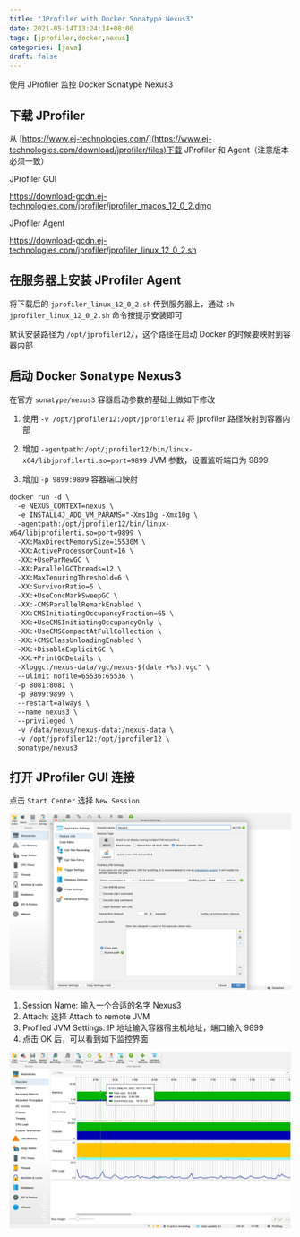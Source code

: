 ```yaml
---
title: "JProfiler with Docker Sonatype Nexus3"
date: 2021-05-14T13:24:14+08:00
tags: [jprofiler,docker,nexus]
categories: [java]
draft: false
---
```


使用 JProfiler 监控 Docker Sonatype Nexus3

## 下载 JProfiler

从 [https://www.ej-technologies.com/](https://www.ej-technologies.com/download/jprofiler/files)下载 JProfiler 和 Agent（注意版本必须一致）

JProfiler GUI

https://download-gcdn.ej-technologies.com/jprofiler/jprofiler_macos_12_0_2.dmg

JProfiler Agent

https://download-gcdn.ej-technologies.com/jprofiler/jprofiler_linux_12_0_2.sh

## 在服务器上安装 JProfiler Agent

将下载后的 `jprofiler_linux_12_0_2.sh` 传到服务器上，通过 `sh jprofiler_linux_12_0_2.sh` 命令按提示安装即可

默认安装路径为 `/opt/jprofiler12/`，这个路径在启动 Docker 的时候要映射到容器内部

## 启动 Docker Sonatype Nexus3

在官方 `sonatype/nexus3` 容器启动参数的基础上做如下修改

1. 使用 `-v /opt/jprofiler12:/opt/jprofiler12` 将 jprofiler 路径映射到容器内部

2. 增加 `-agentpath:/opt/jprofiler12/bin/linux-x64/libjprofilerti.so=port=9899` JVM 参数，设置监听端口为 9899

3. 增加 `-p 9899:9899` 容器端口映射

```shell
docker run -d \
  -e NEXUS_CONTEXT=nexus \
  -e INSTALL4J_ADD_VM_PARAMS="-Xms10g -Xmx10g \
  -agentpath:/opt/jprofiler12/bin/linux-x64/libjprofilerti.so=port=9899 \
  -XX:MaxDirectMemorySize=15530M \
  -XX:ActiveProcessorCount=16 \
  -XX:+UseParNewGC \
  -XX:ParallelGCThreads=12 \
  -XX:MaxTenuringThreshold=6 \
  -XX:SurvivorRatio=5 \
  -XX:+UseConcMarkSweepGC \
  -XX:-CMSParallelRemarkEnabled \
  -XX:CMSInitiatingOccupancyFraction=65 \
  -XX:+UseCMSInitiatingOccupancyOnly \
  -XX:+UseCMSCompactAtFullCollection \
  -XX:+CMSClassUnloadingEnabled \
  -XX:+DisableExplicitGC \
  -XX:+PrintGCDetails \
  -Xloggc:/nexus-data/vgc/nexus-$(date +%s).vgc" \
  --ulimit nofile=65536:65536 \
  -p 8081:8081 \
  -p 9899:9899 \
  --restart=always \
  --name nexus3 \
  --privileged \
  -v /data/nexus/nexus-data:/nexus-data \
  -v /opt/jprofiler12:/opt/jprofiler12 \
  sonatype/nexus3  
```

## 打开 JProfiler GUI 连接

点击 `Start Center` 选择 `New Session`.

![jprofiler_new](/images/posts/jprofiler-with-docker/jprofiler_new.png)

1. Session Name: 输入一个合适的名字 Nexus3
2. Attach: 选择 Attach to remote JVM
3. Profiled JVM Settings: IP 地址输入容器宿主机地址，端口输入 9899
4. 点击 OK 后，可以看到如下监控界面

![jprofiler_main](/images/posts/jprofiler-with-docker/jprofiler_main.png)